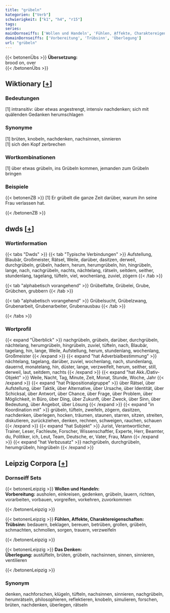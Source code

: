 ```yaml
---
title: "grübeln"
kategorien: ["Verb"]
schwierigkeit: ["k1", "h4", "r15"]
tags:
series:
mainDornseiffs: ['Wollen und Handeln', 'Fühlen, Affekte, Charaktereigenschaften', 'Das Denken']
domainDornseiffs: ['Vorbereitung', 'Trübsinn', 'Überlegung']
url: "grübeln"
---
```


{{< betonenÜbs >}}
**Übersetzung:**  
brood on, over  
{{< /betonenÜbs >}}

## Wiktionary [[+](https://de.wiktionary.org/wiki/grübeln)]

### Bedeutungen
[1] intransitiv: über etwas angestrengt, intensiv nachdenken; sich mit quälenden Gedanken herumschlagen  

### Synonyme
[1] brüten, knobeln, nachdenken, nachsinnen, sinnieren  
[1] sich den Kopf zerbrechen  

### Wortkombinationen
[1] über etwas grübeln, ins Grübeln kommen, jemanden zum Grübeln bringen  

### Beispiele
{{< betonenZB >}}
[1] Er grübelt die ganze Zeit darüber, warum ihn seine Frau verlassen hat.  

{{< /betonenZB >}}


## dwds [[+](https://www.dwds.de/wb/grübeln)]

### Wortinformation
{{< tabs "Dwds" >}}
{{< tab "Typische Verbindungen" >}}
Aufstellung, Blaubär, Großmeister, Rätsel, Weile, darüber, dasitzen, derweil, durchgrübeln, grübeln, hadern, herum, herumgrübeln, hin, hingrübeln, lange, nach, nachgrübeln, nachts, nächtelang, rätseln, seitdem, seither, stundenlang, tagelang, tüfteln, viel, wochenlang, zuviel, zögern
{{< /tab >}}

{{< tab "alphabetisch vorangehend" >}}
Grübelfalte, Grübelei, Grube, Grübchen, grubbern
{{< /tab >}}

{{< tab "alphabetisch vorangehend" >}}
Grübelsucht, Grübelzwang, Grubenarbeit, Grubenarbeiter, Grubenausbau
{{< /tab >}}

{{< /tabs >}}

### Wortprofil
{{< expand "Überblick" >}} nachgrübeln, grübeln, darüber, durchgrübeln, nächtelang, herumgrübeln, hingrübeln, zuviel, tüfteln, nach, Blaubär, tagelang, hin, lange, Weile, Aufstellung, herum, stundenlang, wochenlang, Großmeister {{< /expand >}}
{{< expand "hat Adverbialbestimmung" >}} nächtelang, tagelang, darüber, zuviel, wochenlang, nach, stundenlang, dauernd, monatelang, hin, düster, lange, verzweifelt, herum, seither, still, derweil, laut, seitdem, nachts {{< /expand >}}
{{< expand "hat Akk./Dativ-Objekt" >}} Weile, Nacht, Tag, Minute, Zeit, Monat, Stunde, Woche, Jahr {{< /expand >}}
{{< expand "hat Präpositionalgruppe" >}} über Rätsel, über Aufstellung, über Taktik, über Alternative, über Ursache, über Identität, über Schicksal, über Antwort, über Chance, über Frage, über Problem, über Möglichkeit, in Büro, über Ding, über Zukunft, über Zweck, über Sinn, über Bedeutung, über Angebot, über Lösung {{< /expand >}}
{{< expand "in Koordination mit" >}} grübeln, tüfteln, zweifeln, zögern, dasitzen, nachdenken, überlegen, hocken, träumen, staunen, starren, sitzen, streiten, diskutieren, zurückziehen, denken, rechnen, schweigen, rauchen, schauen {{< /expand >}}
{{< expand "hat Subjekt" >}} Jurist, Verantwortlicher, Trainer, Leser, Fachleute, Forscher, Wissenschaftler, Experte, Herr, Beamter, du, Politiker, ich, Leut, Team, Deutsche, er, Vater, Frau, Mann {{< /expand >}}
{{< expand "hat Verbzusatz" >}} nachgrübeln, durchgrübeln, herumgrübeln, hingrübeln {{< /expand >}}

## Leipzig Corpora [[+](https://corpora.uni-leipzig.de/en/res?word=grübeln&corpusId=deu_newscrawl-public_2018)]

### Dornseiff Sets
{{< betonenLeipzig >}}
**Wollen und Handeln:**  
**Vorbereitung:** ausholen, einkreisen, gedenken, grübeln, lauern, richten, vorarbeiten, vorbauen, vorgreifen, vorkehren, zuvorkommen  

{{< /betonenLeipzig >}}


{{< betonenLeipzig >}}
**Fühlen, Affekte, Charaktereigenschaften:**  
**Trübsinn:** bedauern, beklagen, bereuen, betrüben, grollen, grübeln, schmachten, schmollen, sorgen, trauern, verzweifeln  

{{< /betonenLeipzig >}}


{{< betonenLeipzig >}}
**Das Denken:**  
**Überlegung:** austüfteln, brüten, grübeln, nachsinnen, sinnen, sinnieren, ventilieren  

{{< /betonenLeipzig >}}

### Synonym
denken, nachforschen, klügeln, tüfteln, nachsinnen, sinnieren, nachgrübeln, herumrätseln, philosophieren, reflektieren, knobeln, simulieren, forschen, brüten, nachdenken, überlegen, rätseln

